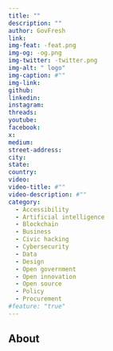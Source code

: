```yaml
---
title: ""
description: ""
author: GovFresh
link: 
img-feat: -feat.png
img-og: -og.png
img-twitter: -twitter.png
img-alt: " logo"
img-caption: #""
img-link: 
github: 
linkedin: 
instagram: 
threads: 
youtube: 
facebook: 
x: 
medium: 
street-address: 
city: 
state: 
country: 
video: 
video-title: #""
video-description: #""
category:
  - Accessibility
  - Artificial intelligence
  - Blockchain
  - Business
  - Civic hacking
  - Cybersecurity
  - Data
  - Design
  - Open government
  - Open innovation
  - Open source
  - Policy
  - Procurement
#feature: "true"
---
```


## About
